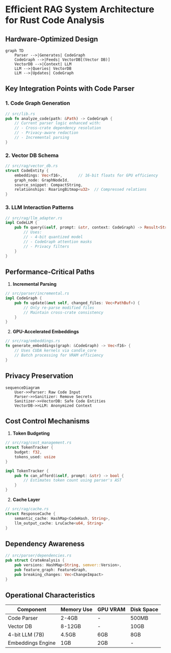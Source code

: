 # Efficient RAG System Architecture for Rust Code Analysis

## Hardware-Optimized Design
```mermaid
graph TD
    Parser -->|Generates| CodeGraph
    CodeGraph -->|Feeds| VectorDB[(Vector DB)]
    VectorDB -->|Context| LLM
    LLM -->|Queries| VectorDB
    LLM -->|Updates| CodeGraph
```

## Key Integration Points with Code Parser

### 1. Code Graph Generation
```rust
// src/lib.rs
pub fn analyze_code(path: &Path) -> CodeGraph {
    // Current parser logic enhanced with:
    // - Cross-crate dependency resolution
    // - Privacy-aware redaction
    // - Incremental parsing
}
```

### 2. Vector DB Schema
```rust
// src/rag/vector_db.rs
struct CodeEntity {
    embeddings: Vec<f16>,       // 16-bit floats for GPU efficiency
    graph_node: GraphNodeId,
    source_snippet: CompactString, 
    relationships: RoaringBitmap<u32>  // Compressed relations
}
```

### 3. LLM Interaction Patterns
```rust
// src/rag/llm_adapter.rs
impl CodeLLM {
    pub fn query(&self, prompt: &str, context: CodeGraph) -> Result<String> {
        // Uses:
        // - 4-bit quantized model
        // - CodeGraph attention masks
        // - Privacy filters
    }
}
```

## Performance-Critical Paths

1. **Incremental Parsing**
```rust
// src/parser/incremental.rs
impl CodeGraph {
    pub fn update(&mut self, changed_files: Vec<PathBuf>) {
        // Only re-parse modified files
        // Maintain cross-crate consistency
    }
}
```

2. **GPU-Accelerated Embeddings**
```rust
// src/rag/embeddings.rs
fn generate_embeddings(graph: &CodeGraph) -> Vec<f16> {
    // Uses CUDA kernels via candle_core
    // Batch processing for VRAM efficiency
}
```

## Privacy Preservation

```mermaid
sequenceDiagram
    User->>Parser: Raw Code Input
    Parser->>Sanitizer: Remove Secrets
    Sanitizer->>VectorDB: Safe Code Entities
    VectorDB->>LLM: Anonymized Context
```

## Cost Control Mechanisms

1. **Token Budgeting**
```rust
// src/rag/cost_management.rs
struct TokenTracker {
    budget: f32,
    tokens_used: usize
}

impl TokenTracker {
    pub fn can_afford(&self, prompt: &str) -> bool {
        // Estimates token count using parser's AST
    }
}
```

2. **Cache Layer**
```rust
// src/rag/cache.rs
struct ResponseCache {
    semantic_cache: HashMap<CodeHash, String>,
    llm_output_cache: LruCache<u64, String>
}
```

## Dependency Awareness

```rust
// src/parser/dependencies.rs
pub struct CrateAnalysis {
    pub versions: HashMap<String, semver::Version>,
    pub feature_graph: FeatureGraph,
    pub breaking_changes: Vec<ChangeImpact>
}
```

## Operational Characteristics

| Component          | Memory Use | GPU VRAM | Disk Space |
|---------------------|------------|----------|------------|
| Code Parser         | 2-4GB      | -        | 500MB      |
| Vector DB           | 8-12GB     | -        | 10GB       |
| 4-bit LLM (7B)      | 4.5GB      | 6GB      | 8GB        |
| Embeddings Engine   | 1GB        | 2GB      | -          |
